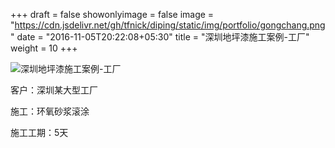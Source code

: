 +++
draft = false
showonlyimage = false
image = "https://cdn.jsdelivr.net/gh/tfnick/diping/static/img/portfolio/gongchang.png"
date = "2016-11-05T20:22:08+05:30"
title = "深圳地坪漆施工案例-工厂"
weight = 10
+++

![深圳地坪漆施工案例-工厂](https://cdn.jsdelivr.net/gh/tfnick/diping/static/img/portfolio/gongchang.png)

客户：深圳某大型工厂

施工：环氧砂浆滚涂 

施工工期：5天
